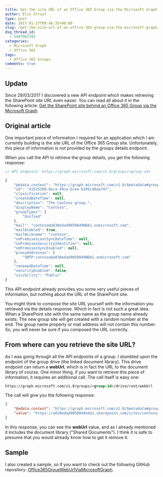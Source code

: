 ```yaml
---
title: Get the site URL of an Office 365 Group via the Microsoft Graph
author: Elio Struyf
type: post
date: 2017-01-27T09:46:35+00:00
slug: /get-the-site-url-of-an-office-365-group-via-the-microsoft-graph/
dsq_thread_id:
  - 5497962702
categories:
  - Microsoft Graph
  - Office 365
tags:
  - Office 365 Groups
comments: true
---
```


## Update

Since 29/03/2017 I discovered a new API endpoint which makes retrieving the SharePoint site URL even easier. You can read all about it in the following article: [Get the SharePoint site behind an Office 365 Group via the Microsoft Graph](https://www.eliostruyf.com/get-the-sharepoint-site-behind-an-office-365-group-via-the-microsoft-graph/)

## Original article

One important piece of information I required for an application which I am currently building is the site URL of the Office 365 Group site. Unfortunately, this piece of information is not provided by the groups details endpoint.

When you call the API to retrieve the group details, you get the following response:

```javascript
// API endpoint: https://graph.microsoft.com/v1.0/groups/<group-id>

{
    "@odata.context": "https://graph.microsoft.com/v1.0/$metadata#groups/$entity",
    "id": "41525360-8eca-49ce-bcee-b205cd0aa747",
    "classification": null,
    "createdDateTime": null,
    "description": "The Contoso group.",
    "displayName": "Contoso",
    "groupTypes": [
        "Unified"
    ],
    "mail": "contoso@a830edad9050849NDA1.onmicrosoft.com",
    "mailEnabled": true,
    "mailNickname": "contoso",
    "onPremisesLastSyncDateTime": null,
    "onPremisesSecurityIdentifier": null,
    "onPremisesSyncEnabled": null,
    "proxyAddresses": [
        "SMTP:contoso@a830edad9050849NDA1.onmicrosoft.com"
    ],
    "renewedDateTime": null,
    "securityEnabled": false,
    "visibility": "Public"
}
```

This API endpoint already provides you some very useful pieces of information, but nothing about the URL of the SharePoint site.

You might think to compose the site URL yourself with the information you retrieved via the details response. Which in fact is not such a great idea. When a SharePoint site with the same name as the group name already exists. The new group site will get created with a random number at the end. The group name property or mail address will not contain this number. So, you will never be sure if you composed the URL correctly.

## From where can you retrieve the site URL?

As I was going through all the API endpoints of a group. I stumbled upon the endpoint of the group drive (the linked document library). This drive endpoint can return a **webUrl**, which is in fact the URL to the document library of course. One minor thing, if you want to retrieve this piece of information, it requires an additional call. The call itself is easy one:

```html
https://graph.microsoft.com/v1.0/groups/<group-id>/drive/root/webUrl
```

The call will give you the following response:

```json
{
    "@odata.context": "https://graph.microsoft.com/v1.0/$metadata#groups('41525360-8eca-49ce-bcee-b205cd0aa747')/drive/root/webUrl",
    "value": "https://a830edad9050849nda1.sharepoint.com/sites/contoso/Shared%20Documents"
}
```

In this response, you can see the **webUrl** value, and as I already mentioned it includes the document library ("Shared Documents"). I think it is safe to presume that you would already know how to get it remove it.

## Sample

I also created a sample, so if you want to check out the following GitHub repository: [Office365GroupWebUrlViaMicrosoftGraph](https://github.com/estruyf/Office365GroupWebUrlViaMicrosoftGraph).